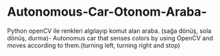 # Autonomous-Car-Otonom-Araba-
Python openCV ile renkleri algılayıp komut alan araba. (sağa dönüş, sola dönüş, durma)- Autonomus car that senses colors by using OpenCV and moves according to them.(turning left, turning right and stop)
